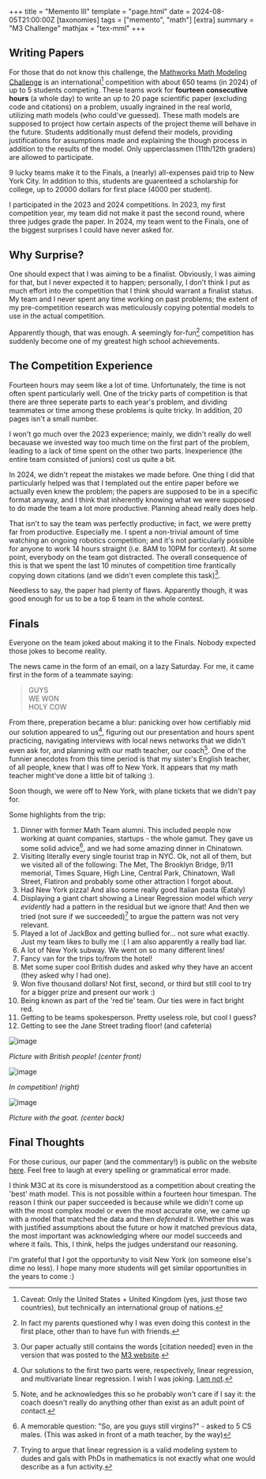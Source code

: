 +++
title = "Memento III"
template = "page.html"
date = 2024-08-05T21:00:00Z
[taxonomies]
tags = ["memento", "math"]
[extra]
summary = "M3 Challenge"
mathjax = "tex-mml"
+++

## Writing Papers
For those that do not know this challenge, the [Mathworks Math Modeling Challenge](https://m3challenge.siam.org) is an international[^1] competition with about 650 teams (in 2024) of up to 5 students competing. These teams work for **fourteen consecutive hours** (a whole day) to write an up to 20 page scientific paper (excluding code and citations) on a problem, usually ingrained in the real world, utilizing math models (who could've guessed). These math models are supposed to project how certain aspects of the project theme will behave in the future. Students additionally must defend their models, providing justifications for assumptions made and explaining the though process in addition to the results of the model. Only upperclassmen (11th/12th graders) are allowed to participate.

9 lucky teams make it to the Finals, a (nearly) all-expenses paid trip to New York City. In addition to this, students are guarenteed a scholarship for college, up to 20000 dollars for first place (4000 per student). 

I participated in the 2023 and 2024 competitions. In 2023, my first competition year, my team did not make it past the second round, where three judges grade the paper. In 2024, my team went to the Finals, one of the biggest surprises I could have never asked for.

## Why Surprise?
One should expect that I was aiming to be a finalist. Obviously, I was aiming for that, but I never expected it to happen; personally, I don't think I put as much effort into the competition that I think should warrant a finalist status. My team and I never spent any time working on past problems; the extent of my pre-competition research was meticulously copying potential models to use in the actual competition.

Apparently though, that was enough. A seemingly for-fun[^2] competition has suddenly become one of my greatest high school achievements.

## The Competition Experience
Fourteen hours may seem like a lot of time. Unfortunately, the time is not often spent particularly well. One of the tricky parts of competition is that there are three seperate parts to each year's problem, and dividing teammates or time among these problems is quite tricky. In addition, 20 pages isn't a small number. 

I won't go much over the 2023 experience; mainly, we didn't really do well becauase we invested way too much time on the first part of the problem, leading to a lack of time spent on the other two parts. Inexperience (the entire team consisted of juniors) cost us quite a bit.

In 2024, we didn't repeat the mistakes we made before. One thing I did that particularly helped was that I templated out the entire paper before we actually even knew the problem; the papers are supposed to be in a specific format anyway, and I think that inherently knowing what we were supposed to do made the team a lot more productive. Planning ahead really does help.

That isn't to say the team was perfectly productive; in fact, we were pretty far from productive. Especially me. I spent a non-trivial amount of time watching an ongoing robotics competition; and it's not particularly possible for anyone to work 14 hours straight (i.e. 8AM to 10PM for context). At some point, everybody on the team got distracted. The overall consequence of this is that we spent the last 10 minutes of competition time frantically copying down citations (and we didn't even complete this task)[^3].

Needless to say, the paper had plenty of flaws. Apparently though, it was good enough for us to be a top 6 team in the whole contest.

## Finals
Everyone on the team joked about making it to the Finals. Nobody expected those jokes to become reality.

The news came in the form of an email, on a lazy Saturday. For me, it came first in the form of a teammate saying:

> GUYS\
> WE WON\
> HOLY COW

From there, preperation became a blur: panicking over how certifiably mid our solution appeared to us[^4], figuring out our presentation and hours spent practicing, navigating interviews with local news networks that we didn't even ask for, and planning with our math teacher, our coach[^5]. One of the funnier anecdotes from this time period is that my sister's English teacher, of all people, knew that I was off to New York. It appears that my math teacher might've done a little bit of talking :).

Soon though, we were off to New York, with plane tickets that we didn't pay for.

Some highlights from the trip:

1. Dinner with former Math Team alumni. This included people now working at quant companies, startups - the whole gamut. They gave us some solid advice[^6], and we had some amazing dinner in Chinatown.
2. Visiting literally every single tourist trap in NYC. Ok, not all of them, but we visited all of the following: The Met, The Brooklyn Bridge, 9/11 memorial, Times Square, High Line, Central Park, Chinatown, Wall Street, Flatiron and probably some other attraction I forgot about.
3. Had New York pizza! And also some really good Italian pasta (Eataly)
4. Displaying a giant chart showing a Linear Regression model which *very evidently* had a pattern in the residual but we ignore that! And then we tried (not sure if we succeeded)[^7] to argue the pattern was not very relevant.
5. Played a lot of JackBox and getting bullied for... not sure what exactly. Just my team likes to bully me :( I am also apparently a really bad liar.
6. A lot of New York subway. We went on so many different lines!
7. Fancy van for the trips to/from the hotel!
8. Met some super cool British dudes and asked why they have an accent (they asked why I had one).
9. Won five thousand dollars! Not first, second, or third but still cool to try for a bigger prize and present our work :)
10. Being known as part of the 'red tie' team. Our ties were in fact bright red.
11. Getting to be teams spokesperson. Pretty useless role, but cool I guess?
12. Getting to see the Jane Street trading floor! (and cafeteria)

![image](../../images/british_children.jpeg)

*Picture with British people! (center front)*

![image](../../images/contest.jpeg)

*In competition! (right)*

![image](../../images/goat.jpeg)

*Picture with the goat. (center back)*

## Final Thoughts
For those curious, our paper (and the commentary!) is public on the website [here](https://m3challenge.siam.org/wp-content/uploads/FINALIST_17895.pdf). Feel free to laugh at every spelling or grammatical error made.

I think M3C at its core is misunderstood as a competition about creating the 'best' math model. This is not possible within a fourteen hour timespan. The reason I think our paper succeeded is because while we didn't come up with the most complex model or even the most accurate one, we came up with a model that matched the data and then *defended* it. Whether this was with justified assumptions about the future or how it matched previous data, the most important was acknowledging where our model succeeds and where it fails. This, I think, helps the judges understand our reasoning.

I'm grateful that I got the opportunity to visit New York (on someone else's dime no less). I hope many more students will get similar opportunities in the years to come :)


[^1]: Caveat: Only the United States + United Kingdom (yes, just those two countries), but technically an international group of nations.

[^2]: In fact my parents questioned why I was even doing this contest in the first place, other than to have fun with friends.

[^3]: Our paper actually still contains the words [citation needed] even in the version that was posted to the [M3 website](https://m3challenge.siam.org/wp-content/uploads/FINALIST_17895.pdf).

[^4]: Our solutions to the first two parts were, respectively, linear regression, and multivariate linear regression. I wish I was joking. [I am not](https://m3challenge.siam.org/wp-content/uploads/FINALIST_17895.pdf).

[^5]: Note, and he acknowledges this so he probably won't care if I say it: the coach doesn't really do anything other than exist as an adult point of contact.

[^6]: A memorable question: "So, are you guys still virgins?" - asked to 5 CS males. (This was asked in front of a math teacher, by the way)

[^7]: Trying to argue that linear regression is a valid modeling system to dudes and gals with PhDs in mathematics is not exactly what one would describe as a fun activity.